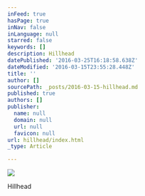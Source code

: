 ```yaml
---
inFeed: true
hasPage: true
inNav: false
inLanguage: null
starred: false
keywords: []
description: Hillhead
datePublished: '2016-03-25T16:18:58.638Z'
dateModified: '2016-03-15T23:55:28.448Z'
title: ''
author: []
sourcePath: _posts/2016-03-15-hillhead.md
published: true
authors: []
publisher:
  name: null
  domain: null
  url: null
  favicon: null
url: hillhead/index.html
_type: Article

---
```

![](https://the-grid-user-content.s3-us-west-2.amazonaws.com/37c69d14-e7bc-4f82-aaea-4828adba4e6f.jpg)

Hillhead